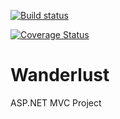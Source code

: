 [![Build status](https://ci.appveyor.com/api/projects/status/26tp36nvdh6924up?svg=true)](https://ci.appveyor.com/project/loriyanaa/wanderlust)

[![Coverage Status](https://coveralls.io/repos/github/loriyanaa/Wanderlust/badge.svg?branch=master)](https://coveralls.io/github/loriyanaa/Wanderlust?branch=master)

# Wanderlust
ASP.NET MVC Project
